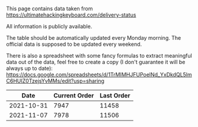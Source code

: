 This page contains data taken from https://ultimatehackingkeyboard.com/delivery-status

All information is publicly available.

The table should be automatically updated every Monday morning. The official data is supposed to be updated every weekend.

There is also a spreadsheet with some fancy formulas to extract meaningful data out of the data, feel free to create a copy (I don't guarantee it will be always up to date): https://docs.google.com/spreadsheets/d/1TrMIMHJFUPoelNd_YxDkdQL5lmC6HUIZ0TzejsYvMMs/edit?usp=sharing

Date | Current Order | Last Order
--- | --- | --- 
2021-10-31 | 7947 | 11458
2021-11-07 | 7978 | 11506
